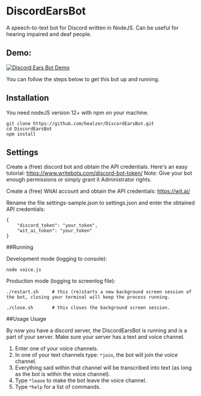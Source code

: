 # DiscordEarsBot
A speech-to-text bot for Discord written in NodeJS.
Can be useful for hearing impaired and deaf people.

## Demo:

[![Discord Ears Bot Demo](http://img.youtube.com/vi/DoT2rdLymNc/0.jpg)](http://www.youtube.com/watch?v=DoT2rdLymNc "Discord Ears Bot Demo")

You can follow the steps below to get this bot up and running.

## Installation
You need nodeJS version 12+ with npm on your machine.
```
git clone https://github.com/healzer/DiscordEarsBot.git
cd DiscordEarsBot
npm install
```

## Settings
Create a (free) discord bot and obtain the API credentials. Here's an easy tutorial: https://www.writebots.com/discord-bot-token/ Note: Give your bot enough permissions or simply grant it Administrator rights.

Create a (free) WitAI account and obtain the API credentials: https://wit.ai/

Rename the file settings-sample.json to settings.json and enter the obtained API credentials:
```
{
    "discord_token": "your_token",
    "wit_ai_token": "your_token"
}
```

##Running

Development mode (logging to console):
```
node voice.js
```

Production mode (logging to screenlog file):
```
./restart.sh     # this (re)starts a new background screen session of the bot, closing your terminal will keep the process running.

./close.sh       # this closes the background screen session.
```

##Usage
Usage

By now you have a discord server, the DiscordEarsBot is running and is a part of your server. Make sure your server has a text and voice channel.

1. Enter one of your voice channels.
2. In one of your text channels type: `*join`, the bot will join the voice channel.
3. Everything said within that channel will be transcribed into text (as long as the bot is within the voice channel).
4. Type `*leave` to make the bot leave the voice channel.
5. Type `*help` for a list of commands.

